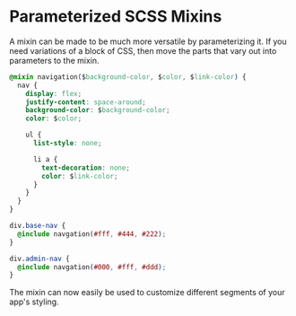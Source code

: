 # Parameterized SCSS Mixins

A mixin can be made to be much more versatile by parameterizing it. If you
need variations of a block of CSS, then move the parts that vary out into
parameters to the mixin.

```css
@mixin navigation($background-color, $color, $link-color) {
  nav {
    display: flex;
    justify-content: space-around;
    background-color: $background-color;
    color: $color;

    ul {
      list-style: none;

      li a {
        text-decoration: none;
        color: $link-color;
      }
    }
  }
}

div.base-nav {
  @include navgation(#fff, #444, #222);
}

div.admin-nav {
  @include navgation(#000, #fff, #ddd);
}
```

The mixin can now easily be used to customize different segments of your
app's styling.
